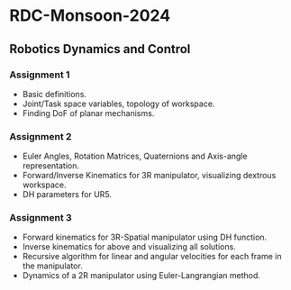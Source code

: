 # RDC-Monsoon-2024

## Robotics Dynamics and Control 

### Assignment 1
- Basic definitions.
- Joint/Task space variables, topology of workspace.
- Finding DoF of planar mechanisms.

### Assignment 2
- Euler Angles, Rotation Matrices, Quaternions and Axis-angle representation.
- Forward/Inverse Kinematics for 3R manipulator, visualizing dextrous workspace.
- DH parameters for UR5.

### Assignment 3
- Forward kinematics for 3R-Spatial manipulator using DH function.
- Inverse kinematics for above and visualizing all solutions.
- Recursive algorithm for linear and angular velocities for each frame in the manipulator. 
- Dynamics of a 2R manipulator using Euler-Langrangian method. 
